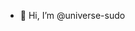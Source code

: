 - 👋 Hi, I’m @universe-sudo

<!---
universe-sudo/universe-sudo is a ✨ special ✨ repository because its `README.md` (this file) appears on your GitHub profile.
You can click the Preview link to take a look at your changes.
--->
